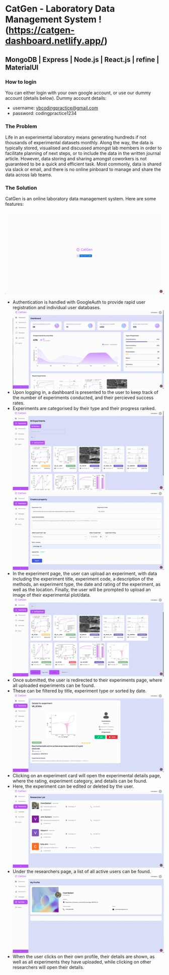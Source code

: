 # CatGen - Laboratory Data Management System !(https://catgen-dashboard.netlify.app/)

## MongoDB | Express | Node.js | React.js | refine | MaterialUI

### How to login

You can either login with your own google account, or use our dummy account (details below).
Dummy account details:

- username: vbcodingpractice@gmail.com
- password: codingpractice1234

### The Problem

Life in an experimental laboratory means generating hundreds if not thousands of experimental datasets monthly.
Along the way, the data is typically stored, visualised and discussed amongst lab members in order to facilitate planning of next steps, or to include the data in the written journal article.
However, data storing and sharing amongst coworkers is not guaranteed to be a quick and efficient task.
Most commonly, data is shared via slack or email, and there is no online pinboard to manage and share the data across lab teams.

### The Solution

CatGen is an online laboratory data management system. Here are some features:

![0](assets/0.png)

- Authentication is handled with GoogleAuth to provide rapid user registration and individual user databases.
  ![1](assets/1.png)
- Upon logging in, a dashboard is presented to the user to keep track of the number of experiments conducted, and their percieved success rates.
- Experiments are categorised by their type and their progress ranked.
  ![2](assets/2.png)
  ![4](assets/4.png)
- In the experiment page, the user can upload an experiment, with data including the experiment title, experiment code, a description of the methods, an experiment type, the date and rating of the experiment, as well as the location. Finally, the user will be prompted to upload an image of their experimental plot/data.
  ![5](assets/5.png)
- Once submitted, the user is redirected to their experiments page, where all uploaded experiments can be found.
- These can be filtered by title, experiment type or sorted by date.
  ![6](assets/6.png)
- Clicking on an experiment card will open the experimental details page, where the rating, experiment category, and details can be found.
- Here, the experiment can be edited or deleted by the user.
  ![7](assets/7.png)
- Under the researchers page, a list of all active users can be found.
  ![8](assets/8.png)
- When the user clicks on their own profile, their details are shown, as well as all experiments they have uploaded, while clicking on other researchers will open their details.
